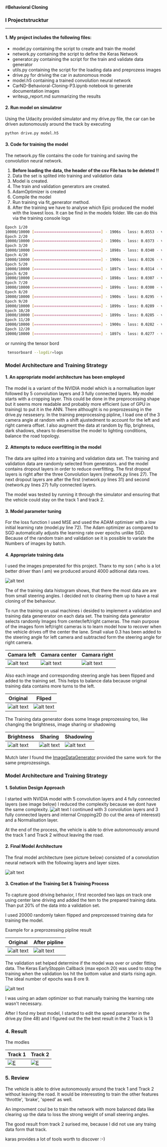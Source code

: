 #**Behavioral Cloning** 


[//]: # (Image References)

[architecture]: ./images/architecture.png "Model Visualization"
[tensorboard]: ./images/Tensorbord.png "Tensorboard"
[histogram]: ./images/histogram.png "Histogram"

[camara_right]: ./images/camara_right.jpg "Camara right"
[camara_center]: ./images/camara_center.jpg "Camara center"
[camara_left]: ./images/camara_left.jpg "Camara left"


[pre_org]: ./images/orig.png "Original Image"
[pre_fliped]: ./images/fliped.png "Flipped Image"
[pre_brightness]: ./images/brightness.png "Brightness Image"
[pre_sharing]: ./images/share.png "Sharing Image"
[pre_shadowing]: ./images/shadow.png "Shadowing Image"
[pre_all_pipeline]: ./images/all_pipeline.png "Piplined Image"

[netw_nvida]: ./images/nvida_network.png "Nvida_network" 

### I Projectstrucktur
----- 

#### 1. My project includes the following files:

* model.py containing the script to create and train the model
* network.py containing the script to define the Keras Network
* generator.py containing the script for the train and validate data generator 
* utils.py containing the script for the loading data and preprozess images
* drive.py for driving the car in autonomous mode
* model.h5 containing a trained convolution neural network 
* CarND-Behavioral-Cloning-P3.ipynb notebook to generate documentation images
* writeup_report.md summarizing the results

#### 2. Run model on simulatror
Using the Udacity provided simulator and my drive.py file, the car can be driven autonomously around the track by executing 

```sh
python drive.py model.h5
```

#### 3. Code for training the model

The network.py file contains the code for training and saving the convolution neural network. 

1.  **Before loading the data, the header of the csv File has to be deleted !!** 
2. Data the set is splited into training and validation data
3. Model is created. 
4. The train and validation generators are created.
5. AdamOptimizer is created
6. Compile the model
7. Run training via fit_generator method.
8. After the training we have to analyse which Epic produced the model with the lowest loos.  It can be find in the models folder.
We can do this via the training console logs
 
```sh
Epoch 1/20
10000/10000 [==============================] - 1906s - loss: 0.0553 - val_loss: 0.0299
Epoch 2/20
10000/10000 [==============================] - 1900s - loss: 0.0373 - val_loss: 0.0289
Epoch 3/20
10000/10000 [==============================] - 1898s - loss: 0.0340 - val_loss: 0.0280
Epoch 4/20
10000/10000 [==============================] - 1900s - loss: 0.0326 - val_loss: 0.0271
Epoch 5/20
10000/10000 [==============================] - 1897s - loss: 0.0314 - val_loss: 0.0273
Epoch 6/20
10000/10000 [==============================] - 1898s - loss: 0.0307 - val_loss: 0.0265
Epoch 7/20
10000/10000 [==============================] - 1899s - loss: 0.0300 - val_loss: 0.0260
Epoch 8/20
10000/10000 [==============================] - 1900s - loss: 0.0295 - val_loss: 0.0256
Epoch 9/20
10000/10000 [==============================] - 1899s - loss: 0.0289 - val_loss: 0.0256
Epoch 10/20
10000/10000 [==============================] - 1899s - loss: 0.0285 - val_loss: 0.0251
Epoch 11/20
10000/10000 [==============================] - 1900s - loss: 0.0282 - val_loss: 0.0256
Epoch 12/20
10000/10000 [==============================] - 1897s - loss: 0.0277 - val_loss: 0.0256
```
or running the tensor bord
```sh
 tensorboard --logdir=logs
```

### Model Architecture and Training Strategy

#### 1. An appropriate model architecture has been employed

The model is a variant of the NVIDIA model which is a normalisation layer followed by 5 convolution layers and 3 fully connected layers. My model starts with a cropping layer. This could be done in the preprocessing shape but it seems more readable and probably more efficient (use of GPU in training) to put it in the ANN. There althought is no preprozessing in the drive.py nessesery. In the training preprocessing pipline, I load one of the 3 camera angle at random with a shift ajustedment to account for the left and right camera offset. I also augment the data at random by flip, brighness, dark shadows, shears to desensitise the model to lighting conditions, balance the road topology. 


#### 2. Attempts to reduce overfitting in the model

The data are splited into a training and validation data set.
The training and validation data are randomly selected from generators. and the model contains dropout layers in order to reduce overfitting. The first dropout layers is right after the three Convolution layers (network.py lines 27). The next dropout layers are after the first (network.py lines 31) and second (network.py lines 27) fully connected layers.

The model was tested by running it through the simulator and ensuring that the vehicle could stay on the track 1 and track 2.

#### 3. Model parameter tuning

For the loss function I used MSE and used the ADAM optimiser with a low initial learning rate (model.py line 72). The Adam optimizer as compared to SGD automatically adjusts the learning rate over epochs unlike SGD. Because of the random train and validation se it is possible to variate the Numbers of images by batch. 

#### 4. Appropriate training data

I used the images preperated for this project. Thanx to my son ( who is a lot better driver than I am) we produced around 4000 aditional data rows. 

 ![alt text][histogram]
 
The of the training data histogram shows, that there the most data are are from small steering angles. I decided not to clearing them up to have a real cloning of the behaviour.

To run the training on usal machines i desided to implement a validation and training data genererator on each data set. The training data generator selects randomly Images from center/left/right cameras. The main purpose of the images form left/right cameras is to learn model how to recover when the vehicle drives off the center the lane. Small value 0.3 has been added to the steering angle for left camera and subtracted form the steering angle for right camera. 

| Camara left                    |      Camara center               |       Camara right                        | 
|--------------------------------|------------------------------------|------------------------------------------|
| ![alt text][camara_left] | ![alt text][camara_center]  |  ![alt text][camara_right]          | 

Also each image and corresponding steering angle has been flipped and added to the training set. This helps to balance data because original training data contains more turns to the left.

| Original                     | Fliped                       |
|----------------------------|---------------------------|
| ![alt text][pre_org]   | ![alt text][pre_fliped] |

The Training data generator does some Image preprozessing too, like changing the brightness, image sharing or shadowing


| Brightness                 				 | Sharing                       			  |  Shadowing      			             | 
|---------------------------------------------------|---------------------------------------------|----------------------------------------------|
| ![alt text][pre_brightness]                     | ![alt text][pre_sharing]                  |  ![alt text][pre_shadowing]            | 


Mutch later I found the [ImageDataGenerator](https://keras.io/preprocessing/image/) provided the same work for the same preprozessings.



### Model Architecture and Training Strategy

#### 1. Solution Design Approach

I started with NVIDIA model with 5 convolution layers and 4 fully connected layers (see image below) I reduced the complexity because we dont have the same complexity.
![alt text][netw_nvida]
I continued with 3 convolution layers and 3 fully connected layers and internal Cropping2D (to cut the area of interesst) and a Normalisation layer. 

At the end of the process, the vehicle is able to drive autonomously around the track 1 and Track 2 without leaving the road.

#### 2. Final Model Architecture

The final model architecture (see picture below) consisted of a convolution neural network with the following layers and layer sizes. 

![alt text][architecture]

#### 3. Creation of the Training Set & Training Process

To capture good driving behavior, I first recorded two laps on track one using center lane driving and added the tem to the prepared training data.
Than put 20% of the data into a validation set. 

I used 20000 randomly taken flipped and preprozessed training data for training the model. 

Example for a preprozessing pipline result

| Original                     | After pipline                       |
|----------------------------|---------------------------|
| ![alt text][pre_org]   | ![alt text][pre_all_pipeline] |

The validation set helped determine if the model was over or under fitting data. The Keras EarlyStoppin Callback (max epoch 20) was used to stop the training when the validation los hit the bottom value and starts rising agin.
The ideal number of epochs was 8 ore 9. 

![alt text][tensorboard]

I was using an adam optimizer so that manually training the learning rate wasn't necessary.

After I fond my best model, I started to edit the speed parameter in the drive.py (line 48) and I figured out the the best result in the 2 Track is 13

### 4. Result 

The modles 

| Track 1                     | Track 2                       |
|---------------------------|---------------------------|
[![E](https://img.youtube.com/vi/senH6s-iNyQ/0.jpg)](https://youtu.be/senH6s-iNyQ "Training Track - Track 1") | [![E](https://img.youtube.com/vi/x6gXYwm-jrE/0.jpg)](https://youtu.be/x6gXYwm-jrE "Training Track - Track 2")|


### 5. Review

The vehicle is able to drive autonomously around the track 1 and Track 2 without leaving the road. It would be interessting to train the other features 'throttle', 'brake', 'speed' as well.

An improvment coul be to train the network with more balanced data like clearing up the data to loss the strong weight of small steering angles. 

The good result from track 2 surised me, because I did not use any traing data form that track.

karas provides a lot of tools worth to discover :-)

